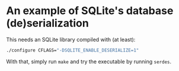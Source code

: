 # An example of SQLite's database (de)serialization

This needs an SQLite library compiled with (at least):
```sh
./configure CFLAGS="-DSQLITE_ENABLE_DESERIALIZE=1"
```

With that, simply run `make` and try the executable by running `serdes`.

